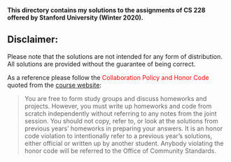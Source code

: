 **This directory contains my solutions to the assignments of CS 228 offered by Stanford University (Winter 2020).**

## Disclaimer:

Please note that the solutions are not intended for any form of distribution. All solutions are provided without the guarantee of being correct.

As a reference please follow the <span style="color:red">Collaboration Policy and Honor Code</span> quoted from the [course website](https://cs228.stanford.edu/):

> You are free to form study groups and discuss homeworks and projects. However, you must write up homeworks and code from scratch independently without referring to any notes from the joint session. You should not copy, refer to, or look at the solutions from previous years’ homeworks in preparing your answers. It is an honor code violation to intentionally refer to a previous year’s solutions, either official or written up by another student. Anybody violating the honor code will be referred to the Office of Community Standards.
